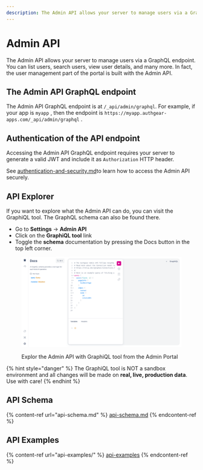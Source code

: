 ```yaml
---
description: The Admin API allows your server to manage users via a GraphQL endpoint.
---
```


# Admin API

The Admin API allows your server to manage users via a GraphQL endpoint. You can list users, search users, view user details, and many more. In fact, the user management part of the portal is built with the Admin API.

## The Admin API GraphQL endpoint

The Admin API GraphQL endpoint is at `/_api/admin/graphql`. For example, if your app is `myapp` , then the endpoint is `https://myapp.authgear-apps.com/_api/admin/graphql` .

## Authentication of the API endpoint

Accessing the Admin API GraphQL endpoint requires your server to generate a valid JWT and include it as `Authorization` HTTP header.

See [authentication-and-security.md](authentication-and-security.md "mention")to learn how to access the Admin API securely.

## API Explorer

If you want to explore what the Admin API can do, you can visit the GraphiQL tool. The GraphQL schema can also be found there.

* Go to **Settings** -> **Admin API**
* Click on the **GraphiQL tool** link
* Toggle the **schema** documentation by pressing the Docs button in the top left corner.

<figure><img src="../../../.gitbook/assets/GraphiQL Explorer.png" alt=""><figcaption><p>Explor the Admin API with GraphiQL tool from the Admin Portal</p></figcaption></figure>

{% hint style="danger" %}
The GraphiQL tool is NOT a sandbox environment and all changes will be made on **real, live, production data**. Use with care!
{% endhint %}

## API Schema

{% content-ref url="api-schema.md" %}
[api-schema.md](api-schema.md)
{% endcontent-ref %}

## API Examples

{% content-ref url="api-examples/" %}
[api-examples](api-examples/)
{% endcontent-ref %}
